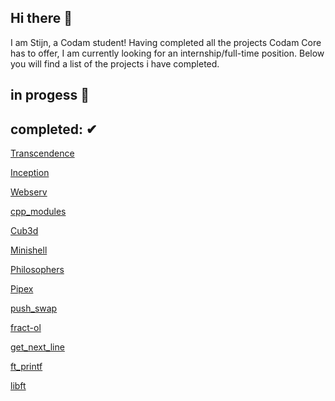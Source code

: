 ## Hi there 👋

I am Stijn, a Codam student! Having completed all the projects Codam Core has to offer, I am currently looking for an internship/full-time position.
Below you will find a list of the projects i have completed.

## in progess 🔁

## completed: ✔

[Transcendence](https://github.com/tde-brui/Transcendence)

[Inception](https://github.com/StijnScheltinga/inception)

[Webserv](https://github.com/StijnScheltinga/webserv)

[cpp_modules](https://github.com/StijnScheltinga/cpp_modules)

[Cub3d](https://github.com/tde-brui/cub3d)

[Minishell](https://github.com/StijnScheltinga/minishell)

[Philosophers](https://github.com/StijnScheltinga/philosophers)

[Pipex](https://github.com/StijnScheltinga/pipex)

[push_swap](https://github.com/StijnScheltinga/push_swap)

[fract-ol](https://github.com/StijnScheltinga/fract-ol)  

[get_next_line](https://github.com/StijnScheltinga/get_next_line)

[ft_printf](https://github.com/StijnScheltinga/ft_printf)

[libft](https://github.com/StijnScheltinga/libft)

